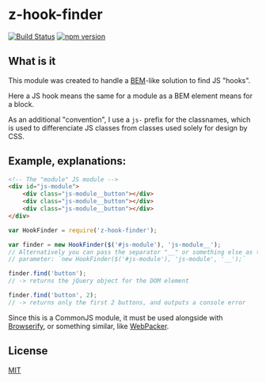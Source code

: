 # z-hook-finder
[![Build Status](https://travis-ci.org/ZeeCoder/z-hook-finder.svg?branch=master)](https://travis-ci.org/ZeeCoder/z-hook-finder)
[![npm version](https://badge.fury.io/js/z-hook-finder.svg)](http://badge.fury.io/js/z-hook-finder)

## What is it
This module was created to handle a [BEM](http://bem.info)-like solution to find JS "hooks".

Here a JS hook means the same for a module as a BEM element means for a block.

As an additional "convention", I use a `js-` prefix for the classnames, which is
used to differenciate JS classes from classes used solely for design by CSS.

## Example, explanations:

```html
<!-- The "module" JS module -->
<div id="js-module">
    <div class="js-module__button"></div>
    <div class="js-module__button"></div>
    <div class="js-module__button"></div>
</div>
```

```js
var HookFinder = require('z-hook-finder');

var finder = new HookFinder($('#js-module'), 'js-module__');
// Alternatively you can pass the separator "__" or something else as the third
// parameter: `new HookFinder($('#js-module'), 'js-module', '__');`

finder.find('button');
// -> returns the jQuery object for the DOM element

finder.find('button', 2);
// -> returns only the first 2 buttons, and outputs a console error
```

Since this is a CommonJS module, it must be used alongside with [Browserify](http://browserify.org/), or
something similar, like [WebPacker](http://webpack.github.io/).

## License
[MIT](LICENSE)
